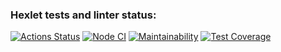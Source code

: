 ### Hexlet tests and linter status:

[![Actions Status](https://github.com/VBuzorina/frontend-project-46/actions/workflows/hexlet-check.yml/badge.svg)](https://github.com/VBuzorina/frontend-project-46/actions)
[![Node CI](https://github.com/VBuzorina/frontend-project-46/actions/workflows/nodejs.yml/badge.svg?branch=main)](https://github.com/VBuzorina/frontend-project-46/actions/workflows/nodejs.yml)
[![Maintainability](https://api.codeclimate.com/v1/badges/a891952fb87055802f6e/maintainability)](https://codeclimate.com/github/VBuzorina/frontend-project-46/maintainability)
[![Test Coverage](https://api.codeclimate.com/v1/badges/a891952fb87055802f6e/test_coverage)](https://codeclimate.com/github/VBuzorina/frontend-project-46/test_coverage)
